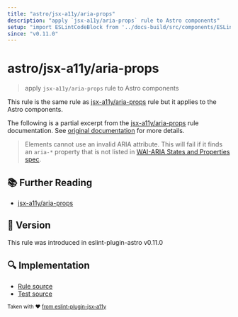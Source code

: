 ```yaml
---
title: "astro/jsx-a11y/aria-props"
description: "apply `jsx-a11y/aria-props` rule to Astro components"
setup: "import ESLintCodeBlock from '../docs-build/src/components/ESLintCodeBlockWrap.astro'"
since: "v0.11.0"
---
```


# astro/jsx-a11y/aria-props

> apply `jsx-a11y/aria-props` rule to Astro components

This rule is the same rule as [jsx-a11y/aria-props] rule but it applies to the Astro components.

[jsx-a11y/aria-props]: https://github.com/jsx-eslint/eslint-plugin-jsx-a11y/tree/HEAD/docs/rules/aria-props.md

The following is a partial excerpt from the [jsx-a11y/aria-props] rule documentation. See [original documentation][jsx-a11y/aria-props] for more details.

> Elements cannot use an invalid ARIA attribute. This will fail if it finds an `aria-*` property that is not listed in [WAI-ARIA States and Properties spec](https://www.w3.org/WAI/PF/aria-1.1/states_and_properties).

## :books: Further Reading

- [jsx-a11y/aria-props]

## :rocket: Version

This rule was introduced in eslint-plugin-astro v0.11.0

## :mag: Implementation

- [Rule source](https://github.com/ota-meshi/eslint-plugin-astro/blob/main/src/rules/jsx-a11y/aria-props.ts)
- [Test source](https://github.com/ota-meshi/eslint-plugin-astro/blob/main/tests/src/rules/jsx-a11y/aria-props.ts)

<sup>Taken with ❤️ [from eslint-plugin-jsx-a11y](https://github.com/jsx-eslint/eslint-plugin-jsx-a11y/tree/HEAD/docs/rules/aria-props.md)</sup>
